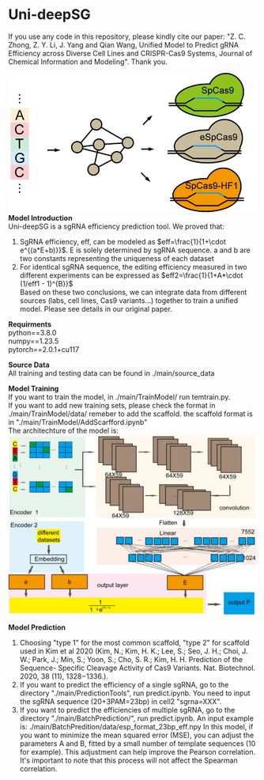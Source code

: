# Uni-deepSG
If you use any code in this repository, please kindly cite our paper: "Z. C. Zhong, Z. Y. Li, J. Yang and Qian Wang, Unified Model to Predict gRNA Efficiency across Diverse Cell Lines and CRISPR-Cas9 Systems, Journal of Chemical Information and Modeling". Thank you.

![uni-deepSG](./topic.png)<br>
**Model Introduction**  
Uni-deepSG is a sgRNA efficiency prediction tool. We proved that:
1) SgRNA efficiency, eff, can be modeled as  $eff=\frac{1}{1+\cdot e^{(a*E+b)}}$. E is solely determined by sgRNA sequence. a and b are two constants representing the uniqueness of each dataset
2) For identical sgRNA sequence, the editing efficiency measured in two different experiments can be expressed as $eff2=\frac{1}{1+A*\cdot (1/eff1 - 1)^{B}}$  
Based on these two conclusions, we can integrate data from different sources (labs, cell lines, Cas9 variants...) together to train a unified model. Please see details in our original paper.

**Requirments**  
python==3.8.0  
numpy==1.23.5  
pytorch==2.0.1+cu117    

**Source Data**  
All training and testing data can be found in ./main/source_data  

**Model Training**  
If you want to train the model, in ./main/TrainModel/ run temtrain.py.  
If you want to add new training sets, please check the format in ./main/TrainModel/data/ remeber to add the scaffold. the scaffold format is in "./main/TrainModel/AddScarfford.ipynb"<br>
The architechture of the model is:  
![MODEL](./model.png)
 

**Model Prediction**  
1. Choosing "type 1" for the most common scaffold, "type 2" for scaffold used in Kim et al 2020  (Kim, N.; Kim, H. K.; Lee, S.; Seo, J. H.; Choi, J. W.; Park, J.; Min, S.; Yoon, S.; Cho, S. R.; Kim, H. H. Prediction of the Sequence- Specific Cleavage Activity of Cas9 Variants. Nat. Biotechnol. 2020, 38 (11), 1328−1336.).
2. If you want to predict the efficiency of a single sgRNA, go to the directory "./main/PredictionTools", run predict.ipynb. You need to input the sgRNA sequence (20+3PAM=23bp) in cell2 "sgrna=XXX".
3. If you want to predict the efficiencies of multiple sgRNA, go to the directory "./main/BatchPrediction/", run predict.ipynb. An input  example is: ./main/BatchPredition/data/esp_format_23bp_eff.npy
In this model, if you want to  minimize the mean squared error (MSE), you can adjust the parameters A and B, fitted by a small number of template sequences (10 for example). This adjustment can help improve the Pearson correlation. It's important to note that this process will not affect the Spearman correlation.
